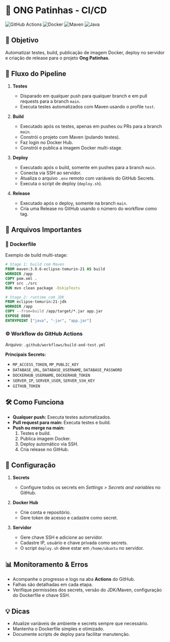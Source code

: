 # 🐾 ONG Patinhas - CI/CD

![GitHub Actions](https://img.shields.io/badge/GitHub%20Actions-2088FF?style=for-the-badge&logo=githubactions&logoColor=white)
![Docker](https://img.shields.io/badge/Docker-2496ED?style=for-the-badge&logo=docker&logoColor=white)
![Maven](https://img.shields.io/badge/Maven-3.6+-orange?style=for-the-badge&logo=apachemaven)
![Java](https://img.shields.io/badge/Java-21-blue?style=for-the-badge&logo=java)

## 🎯 Objetivo

Automatizar testes, build, publicação de imagem Docker, deploy no servidor e criação de release para o projeto **Ong Patinhas**.

## 🔄 Fluxo do Pipeline

1. **Testes**
   - Disparado em qualquer push para qualquer branch e em pull requests para a branch `main`.
   - Executa testes automatizados com Maven usando o profile `test`.

2. **Build**
   - Executado após os testes, apenas em pushes ou PRs para a branch `main`.
   - Constrói o projeto com Maven (pulando testes).
   - Faz login no Docker Hub.
   - Constrói e publica a imagem Docker multi-stage.

3. **Deploy**
   - Executado após o build, somente em pushes para a branch `main`.
   - Conecta via SSH ao servidor.
   - Atualiza o arquivo `.env` remoto com variáveis do GitHub Secrets.
   - Executa o script de deploy (`deploy.sh`).

4. **Release**
   - Executado após o deploy, somente na branch `main`.
   - Cria uma Release no GitHub usando o número do workflow como tag.

## 📁 Arquivos Importantes

### 🐳 Dockerfile

Exemplo de build multi-stage:

```dockerfile
# Stage 1: build com Maven
FROM maven:3.9.6-eclipse-temurin-21 AS build
WORKDIR /app
COPY pom.xml .
COPY src ./src
RUN mvn clean package -DskipTests

# Stage 2: runtime com JDK
FROM eclipse-temurin:21-jdk
WORKDIR /app
COPY --from=build /app/target/*.jar app.jar
EXPOSE 8080
ENTRYPOINT ["java", "-jar", "app.jar"]
```

### ⚙️ Workflow do GitHub Actions

Arquivo: `.github/workflows/build-and-test.yml`

**Principais Secrets:**
- `MP_ACCESS_TOKEN`, `MP_PUBLIC_KEY`
- `DATABASE_URL`, `DATABASE_USERNAME`, `DATABASE_PASSWORD`
- `DOCKERHUB_USERNAME`, `DOCKERHUB_TOKEN`
- `SERVER_IP`, `SERVER_USER`, `SERVER_SSH_KEY`
- `GITHUB_TOKEN`

## 🛠️ Como Funciona

- **Qualquer push:** Executa testes automatizados.
- **Pull request para main:** Executa testes e build.
- **Push ou merge na main:**
    1. Testes e build.
    2. Publica imagem Docker.
    3. Deploy automático via SSH.
    4. Cria release no GitHub.

## 📝 Configuração

1. **Secrets**
    - Configure todos os secrets em _Settings > Secrets and variables_ no GitHub.

2. **Docker Hub**
    - Crie conta e repositório.
    - Gere token de acesso e cadastre como secret.

3. **Servidor**
    - Gere chave SSH e adicione ao servidor.
    - Cadastre IP, usuário e chave privada como secrets.
    - O script `deploy.sh` deve estar em `/home/ubuntu` no servidor.

## 📊 Monitoramento & Erros

- Acompanhe o progresso e logs na aba **Actions** do GitHub.
- Falhas são detalhadas em cada etapa.
- Verifique permissões dos secrets, versão do JDK/Maven, configuração do Dockerfile e chave SSH.

## 💡 Dicas

- Atualize variáveis de ambiente e secrets sempre que necessário.
- Mantenha o Dockerfile simples e otimizado.
- Documente scripts de deploy para facilitar manutenção.
